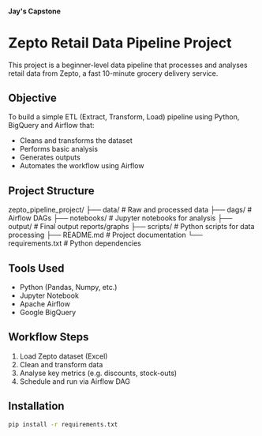 ####         Jay's Capstone

# Zepto Retail Data Pipeline Project

This project is a beginner-level data pipeline that processes and analyses retail data from Zepto, a fast 10-minute grocery delivery service.

##  Objective

To build a simple ETL (Extract, Transform, Load) pipeline using Python, BigQuery and Airflow that:
- Cleans and transforms the dataset
- Performs basic analysis
- Generates outputs
- Automates the workflow using Airflow

## Project Structure

zepto_pipeline_project/
├── data/ # Raw and processed data
├── dags/ # Airflow DAGs
├── notebooks/ # Jupyter notebooks for analysis
├── output/ # Final output reports/graphs
├── scripts/ # Python scripts for data processing
├── README.md # Project documentation
└── requirements.txt # Python dependencies


## Tools Used

- Python (Pandas, Numpy, etc.)
- Jupyter Notebook
- Apache Airflow
- Google BigQuery

##  Workflow Steps

1. Load Zepto dataset (Excel)
2. Clean and transform data
3. Analyse key metrics (e.g. discounts, stock-outs)
4. Schedule and run via Airflow DAG

##  Installation

```bash
pip install -r requirements.txt
